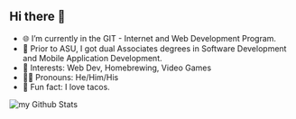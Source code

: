 ## Hi there 👋

<!--
**llokken/llokken** is a ✨ _special_ ✨ repository because its `README.md` (this file) appears on your GitHub profile.

Here are some ideas to get you started:

-->

- 🌐 I’m currently in the GIT - Internet and Web Development Program.
- 󠁛📜 Prior to ASU, I got dual Associates degrees in Software Development and Mobile Application Development.
- 💬 Interests: Web Dev, Homebrewing, Video Games
- 🤷‍♂️ Pronouns: He/Him/His
- 🌮 Fun fact: I love tacos.

<img align="center" src="https://github-readme-stats.vercel.app/api?username=llokken&include_all_commits=true&count_private=true&show_icons=true&line_height=20&title_color=2B5BBD&icon_color=1124BB&text_color=A1A1A1&bg_color=0,000000,130F40" alt="my Github Stats"/>